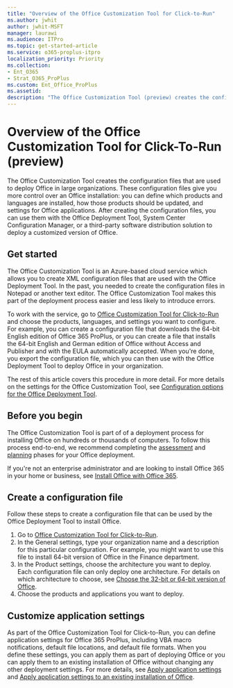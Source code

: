 ```yaml
---
title: "Overview of the Office Customization Tool for Click-to-Run"
ms.author: jwhit
author: jwhit-MSFT
manager: laurawi
ms.audience: ITPro
ms.topic: get-started-article
ms.service: o365-proplus-itpro
localization_priority: Priority
ms.collection:
- Ent_O365
- Strat_O365_ProPlus
ms.custom: Ent_Office_ProPlus
ms.assetid: 
description: "The Office Customization Tool (preview) creates the configuration files that are used to deploy Office in large organizations."
---
```


# Overview of the Office Customization Tool for Click-To-Run (preview)

The Office Customization Tool creates the configuration files that are used to deploy Office in large organizations. These configuration files give you more control over an Office installation: you can define which products and languages are installed, how those products should be updated, and settings for Office applications. After creating the configuration files, you can use them with the Office Deployment Tool, System Center Configuration Manager, or a third-party software distribution solution to deploy a customized version of Office.
 
## Get started

The Office Customization Tool is an Azure-based cloud service which allows you to create XML configuration files that are used with the Office Deployment Tool. In the past, you needed to create the configuration files in Notepad or another text editor. The Office Customization Tool makes this part of the deployment process easier and less likely to introduce errors.

To work with the service, go to [Office Customization Tool for Click-to-Run](https://config.office.com/) and choose the products, languages, and settings you want to configure. For example, you can create a configuration file that downloads the 64-bit English edition of Office 365 ProPlus, or you can create a file that installs the 64-bit English and German edition of Office without Access and Publisher and with the EULA automatically accepted. When you're done, you export the configuration file, which you can then use with the Office Deployment Tool to deploy Office in your organization. 

The rest of this article covers this procedure in more detail. For more details on the settings for the Office Customization Tool, see [Configuration options for the Office Deployment Tool](configuration-options-for-the-office-2016-deployment-tool.md).

## Before you begin

The Office Customization Tool is part of of a deployment process for installing Office on hundreds or thousands of computers. To follow this process end-to-end, we recommend completing the [assessment](assess-office-365-proplus.md) and [planning](plan-office-365-proplus.md) phases for your Office deployment.

If you're not an enterprise administrator and are looking to install Office 365 in your home or business, see [Install Office with Office 365](https://go.microsoft.com/fwlink/?LinkId=273820).
  
## Create a configuration file

Follow these steps to create a configuration file that can be used by the Office Deployment Tool to install Office.

1. Go to [Office Customization Tool for Click-to-Run](https://config.office.com/).
2. In the General settings, type your organization name and a description for this particular configuration. For example, you might want to use this file to install 64-bit version of Office in the Finance department.
3. In the Product settings, choose the architecture you want to deploy. Each configuration file can only deploy one architecture. For details on which architecture to choose, see [Choose the 32-bit or 64-bit version of Office](https://support.office.com/article/Choose-between-the-64-bit-or-32-bit-version-of-Office-2dee7807-8f95-4d0c-b5fe-6c6f49b8d261).
4. Choose the products and applications you want to deploy. 

## Customize application settings

As part of the Office Customization Tool for Click-to-Run, you can define application settings for Office 365 ProPlus, including VBA macro notifications, default file locations, and default file formats. When you define these settings, you can apply them as part of deploying Office or you can apply them to an existing installation of Office without changing any other deployment settings. For more details, see [Apply application settings](overview-of-the-office-2016-deployment-tool.md#apply-application-settings-to-office-365-proplus) and [Apply application settings to an existing installation of Office](overview-of-the-office-2016-deployment-tool.md#apply-application-settings-to-an-existing-installation-of-office-365-proplus).


